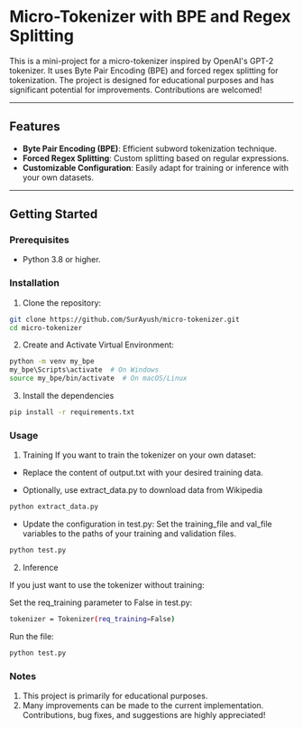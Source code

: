 # Micro-Tokenizer with BPE and Regex Splitting

This is a mini-project for a micro-tokenizer inspired by OpenAI's GPT-2 tokenizer. It uses Byte Pair Encoding (BPE) and forced regex splitting for tokenization. The project is designed for educational purposes and has significant potential for improvements. Contributions are welcomed!

---

## Features
- **Byte Pair Encoding (BPE)**: Efficient subword tokenization technique.
- **Forced Regex Splitting**: Custom splitting based on regular expressions.
- **Customizable Configuration**: Easily adapt for training or inference with your own datasets.

---

## Getting Started

### Prerequisites
- Python 3.8 or higher.

### Installation
1. Clone the repository:
```bash
git clone https://github.com/SurAyush/micro-tokenizer.git
cd micro-tokenizer
```
2. Create and Activate Virtual Environment:
```bash
python -m venv my_bpe
my_bpe\Scripts\activate  # On Windows
source my_bpe/bin/activate  # On macOS/Linux
```

3. Install the dependencies
```bash
pip install -r requirements.txt
```

### Usage
1. Training
If you want to train the tokenizer on your own dataset:
- Replace the content of output.txt with your desired training data.

- Optionally, use extract_data.py to download data from Wikipedia
```bash
python extract_data.py
```

- Update the configuration in test.py:
Set the training_file and val_file variables to the paths of your training and validation files.
```bash
python test.py
```

2. Inference

If you just want to use the tokenizer without training:

Set the req_training parameter to False in test.py:

```bash
tokenizer = Tokenizer(req_training=False)
```
Run the file:
```bash
python test.py
```

### Notes

1. This project is primarily for educational purposes.
2. Many improvements can be made to the current implementation. Contributions, bug fixes, and suggestions are highly appreciated!


